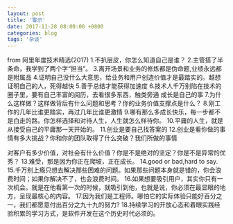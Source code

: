 ```yaml
---
layout: post
title: '警示'
date: 2017-11-28 08:00:00 +0800
categories: blog
tags: '杂谈'
---
```


from 阿里年度技术精选(2017)
1.不扒层皮，你怎么知道自己是谁？
2.主管搭了半条命，我学到了两个字“担当”。
3.离开场景和业务的修炼都是伪命题,业绩永远都是附属品
4.证明自己没什么大意思，给业务和用户创造价值才是最踏实的。越想证明自己的人，死得越快
5.善于总结才能获得加速度
6.技术人千万别陷在技术的圈子里，要有自己丰富的阅历，去看很多东西，触类旁通 成长是自己的事
7.为什么这样做？这样做背后有什么问题和思考？你的业务价值支撑点是什么？
8.刚工作的几年比谁更踏实，再过几年比谁更激情
9.哪有那么多成长快乐，每一步都不是白走的路。你怎样选择和对待人生，人生就怎么样待你。
10.平庸的人生，就是从接受自己的平庸那一天开始的。
11.创业是要自己找答案的
12.创业是看你做的事情有多大挑战？你和你的团队取得了什么突破？我们所做的事情

对客户有多少价值，对社会有什么价值？你是不是绝对的坚定？你是不是异常的优秀？
13.难受，那是因为你正在爬坡，正在成长。
14.good or bad,hard to say.
15.千万别上瘾只想去解决那些困难的问题。如果那些问题本身就是错的，你会浪费时间；如果你解决不了，也会浪费时间。
16.如果想要吸引用户，其实你只有一次机会。就是在他看第一次的时候，就吸引到他，也就是说，你必须在最显眼的地方，呈现最核心的内容。
17.因为我们是工程师。哪怕它的实际体验只能好百分之一，我们都愿意付出百分之九十九的努力?
18.持续学习的开放心态和着眼实践经验积累的学习方式，是软件开发在这个历史时代必须的。